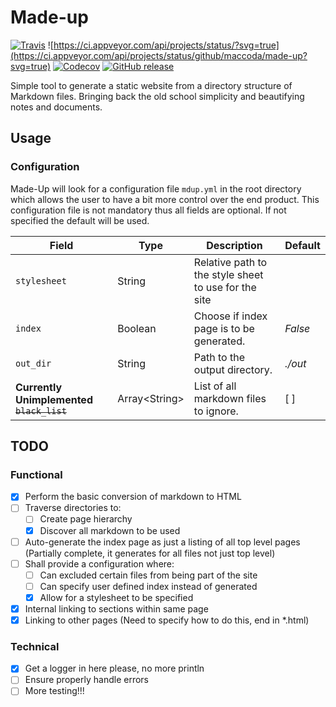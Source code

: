 # Made-up
[![Travis](https://img.shields.io/travis/maccoda/made-up.svg)]()
![https://ci.appveyor.com/api/projects/status/?svg=true](https://ci.appveyor.com/api/projects/status/github/maccoda/made-up?svg=true)
[![Codecov](https://img.shields.io/codecov/c/github/maccoda/made-up.svg)]()
[![GitHub release](https://img.shields.io/github/release/maccoda/made-up.svg)]()

Simple tool to generate a static website from a directory structure of Markdown
files. Bringing back the old school simplicity and beautifying notes and
documents.

## Usage
### Configuration
Made-Up will look for a configuration file `mdup.yml` in the root directory
which allows the user to have a bit more control over the end product. This
configuration file is not mandatory thus all fields are optional. If not
specified the default will be used.

| Field | Type | Description | Default |
|---|---| --- | --- |
|`stylesheet` | String | Relative path to the style sheet to use for the site|  |
|`index` | Boolean | Choose if index page is to be generated. | *False* |
| `out_dir`| String | Path to the output directory. | *./out*|
| **Currently Unimplemented** ~~`black_list`~~|  Array\<String\> | List of all markdown files to ignore. | [ ] |

## TODO

### Functional
- [X] Perform the basic conversion of markdown to HTML
- [ ] Traverse directories to:
  - [ ] Create page hierarchy
  - [X] Discover all markdown to be used
- [ ] Auto-generate the index page as just a listing of all top level pages
(Partially complete, it generates for all files not just top level)
- [ ] Shall provide a configuration where:
  - [ ] Can excluded certain files from being part of the site
  - [ ] Can specify user defined index instead of generated
  - [X] Allow for a stylesheet to be specified
- [X] Internal linking to sections within same page
- [X] Linking to other pages (Need to specify how to do this, end in *.html)

### Technical
- [X] Get a logger in here please, no more println
- [ ] Ensure properly handle errors
- [ ] More testing!!!
